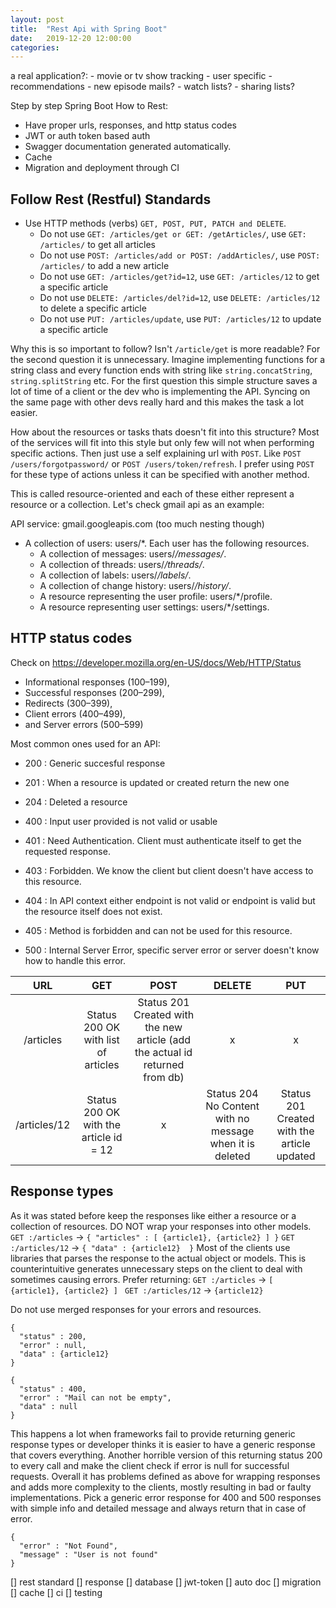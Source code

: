 ```yaml
---
layout: post
title:  "Rest Api with Spring Boot"
date:   2019-12-20 12:00:00
categories:
---
```


a real application?:
    - movie or tv show tracking 
    - user specific
    - recommendations
    - new episode mails? 
    - watch lists?
    - sharing lists? 


Step by step Spring Boot How to Rest:
* Have proper urls, responses, and http status codes 
* JWT or auth token based auth
* Swagger documentation generated automatically. 
* Cache 
* Migration and deployment through CI 


## Follow Rest (Restful) Standards
* Use HTTP methods (verbs) `GET, POST, PUT, PATCH and DELETE`.
    * Do not use `GET: /articles/get or GET: /getArticles/`, use `GET: /articles/`  to get all articles
    * Do not use `POST: /articles/add or POST: /addArticles/`, use  `POST: /articles/`  to add a new article
    * Do not use `GET: /articles/get?id=12`, use  `GET: /articles/12`  to get a specific article
    * Do not use `DELETE: /articles/del?id=12`, use  `DELETE: /articles/12` to delete a specific article
    * Do not use `PUT: /articles/update`, use  `PUT: /articles/12`  to update a specific article

Why this is so important to follow? Isn't `/article/get` is more readable? For the second question it is unnecessary. Imagine  implementing functions for a string class and every function ends with string like `string.concatString`, `string.splitString` etc. For the first question this simple structure saves a lot of time of a client or the dev who is implementing the API. Syncing on the same page with other devs really hard and this makes the task a lot easier. 

How about the resources or tasks thats doesn't fit into this structure? Most of the services will fit into this style but only few will not when performing specific actions. Then just use a self explaining url with `POST`. Like `POST /users/forgotpassword/` or `POST /users/token/refresh`. I prefer using `POST` for these type of actions unless it can be specified with another method. 

This is called resource-oriented and each of these either represent a resource or a collection. Let's check gmail api as an example:

API service: gmail.googleapis.com (too much nesting though)
* A collection of users: users/*. Each user has the following resources.
    * A collection of messages: users/*/messages/*.
    * A collection of threads: users/*/threads/*.
    * A collection of labels: users/*/labels/*.
    * A collection of change history: users/*/history/*.
    * A resource representing the user profile: users/*/profile.
    * A resource representing user settings: users/*/settings.

## HTTP status codes 
Check on https://developer.mozilla.org/en-US/docs/Web/HTTP/Status

* Informational responses (100–199),
* Successful responses (200–299),
* Redirects (300–399),
* Client errors (400–499),
* and Server errors (500–599) 

Most common ones used for an API:
* 200 : Generic succesful response
* 201 : When a resource is updated or created return the new one
* 204 : Deleted a resource

* 400 : Input user provided is not valid or usable
* 401 : Need Authentication. Client must authenticate itself to get the requested response. 
* 403 : Forbidden. We know the client but client doesn't have access to this resource. 
* 404 : In API context either endpoint is not valid or  endpoint is valid but the resource itself does not exist. 
* 405 : Method is forbidden and can not be used for this resource. 

* 500 : Internal Server Error, specific server error or server doesn't know how to handle this error. 

| URL | GET | POST | DELETE | PUT |
|:---:|:---:|:---:|:---:|:---:|
| /articles | Status 200 OK with list of articles | Status 201 Created with the new article (add the actual id returned from db)  | x | x |
| /articles/12 | Status 200 OK with the article id = 12  |x |Status 204 No Content with no message when it is deleted  | Status 201 Created with the article updated |

## Response types
As it was stated before keep the responses like either a resource or a collection of resources. 
DO NOT wrap your responses into other models. 
`GET :/articles` -> `{ "articles" : [ {article1}, {article2} ] }`
`GET :/articles/12` -> `{ "data" : {article12}  }`
Most of the clients use libraries that parses the response to the actual object or models. This is counterintuitive generates unnecessary steps on the client to deal with sometimes causing errors. Prefer returning:
`GET :/articles` -> `[ {article1}, {article2} ] `
`GET :/articles/12` -> `{article12}`

Do not use merged responses for your errors and resources.
```
{
  "status" : 200,
  "error" : null,
  "data" : {article12}
}
```
```
{
  "status" : 400,
  "error" : "Mail can not be empty",
  "data" : null
}
```
This happens a lot when frameworks fail to provide returning generic response types or developer thinks it is easier to have a generic response that covers everything. Another horrible version of this returning status 200 to every call and make the client check if error is null for successful requests. Overall it has problems defined as above for wrapping responses and adds more complexity to the clients, mostly resulting in bad or faulty implementations.  Pick a generic error response for 400 and 500 responses with simple info and detailed message and always return that in case of error. 
```
{
  "error" : "Not Found",
  "message" : "User is not found"
}
```


[] rest standard
[] response
[] database
[] jwt-token
[] auto doc
[] migration
[] cache
[] ci
[] testing


